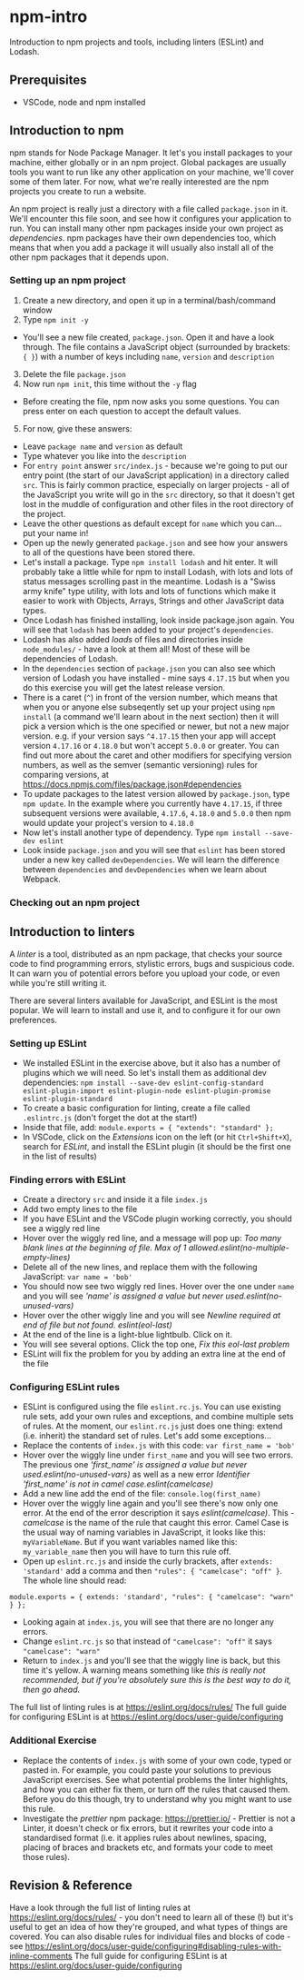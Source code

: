 # npm-intro
Introduction to npm projects and tools, including linters (ESLint) and Lodash.

## Prerequisites
 * VSCode, node and npm installed

## Introduction to npm
npm stands for Node Package Manager. It let's you install packages to your machine, either globally or in an npm project. Global packages are usually tools you want to run like any other application on your machine, we'll cover some of them later. For now, what we're really interested are the npm projects you create to run a website.

An npm project is really just a directory with a file called `package.json` in it. We'll encounter this file soon, and see how it configures your application to run. You can install many other npm packages inside your own project as _dependencies_. npm packages have their own dependencies too, which means that when you add a package it will usually also install all of the other npm packages that it depends upon.

### Setting up an npm project
 1. Create a new directory, and open it up in a terminal/bash/command window
 2. Type `npm init -y`
   * You'll see a new file created, `package.json`. Open it and have a look through. The file contains a JavaScript object (surrounded by brackets: `{ }`) with a number of keys including `name`, `version` and `description`
 3. Delete the file `package.json`
 4. Now run `npm init`, this time without the `-y` flag
   * Before creating the file, npm now asks you some questions. You can press enter on each question to accept the default values.
 5. For now, give these answers:
   * Leave `package name` and `version` as default
   * Type whatever you like into the `description`
   * For `entry point` answer `src/index.js` - because we're going to put our entry point (the start of our JavaScript application) in a directory called `src`. This is fairly common practice, especially on larger projects - all of the JavaScript you write will go in the `src` directory, so that it doesn't get lost in the muddle of configuration and other files in the root directory of the project.
   * Leave the other questions as default except for `name` which you can... put your name in!
 * Open up the newly generated `package.json` and see how your answers to all of the questions have been stored there.
 * Let's install a package. Type `npm install lodash` and hit enter. It will probably take a little while for npm to install Lodash, with lots and lots of status messages scrolling past in the meantime. Lodash is a "Swiss army knife" type utility, with lots and lots of functions which make it easier to work with Objects, Arrays, Strings and other JavaScript data types.
 * Once Lodash has finished installing, look inside package.json again. You will see that `lodash` has been added to your project's `dependencies`.
 * Lodash has also added _loads_ of files and directories inside `node_modules/` - have a look at them all! Most of these will be dependencies of Lodash.
 * In the `dependencies` section of `package.json` you can also see which version of Lodash you have installed - mine says `4.17.15` but when you do this exercise you will get the latest release version.
 * There is a caret (`^`) in front of the version number, which means that when you or anyone else subseqently set up your project using `npm install` (a command we'll learn about in the next section) then it will pick a version which is the one specified or newer, but not a new major version. e.g. if your version says `^4.17.15` then your app will accept version `4.17.16` or `4.18.0` but won't accept `5.0.0` or greater. You can find out more about the caret and other modifiers for specifying version numbers, as well as the semver (semantic versioning) rules for comparing versions, at https://docs.npmjs.com/files/package.json#dependencies 
 * To update packages to the latest version allowed by `package.json`, type `npm update`. In the example where you currently have `4.17.15`, if three subsequent versions were available, `4.17.6`, `4.18.0` and `5.0.0` then npm would update your project's version to `4.18.0`
 * Now let's install another type of dependency. Type `npm install --save-dev eslint`
 * Look inside `package.json` and you will see that `eslint` has been stored under a new key called `devDependencies`. We will learn the difference between `dependencies` and `devDependencies` when we learn about Webpack.

### Checking out an npm project


## Introduction to linters
A _linter_ is a tool, distributed as an npm package, that checks your source code to find programming errors, stylistic errors, bugs and suspicious code. It can warn you of potential errors before you upload your code, or even while you're still writing it.

There are several linters available for JavaScript, and ESLint is the most popular. We will learn to install and use it, and to configure it for our own preferences.

### Setting up ESLint
 
 * We installed ESLint in the exercise above, but it also has a number of plugins which we will need. So let's install them as additional dev dependencies: `npm install --save-dev eslint-config-standard eslint-plugin-import eslint-plugin-node eslint-plugin-promise eslint-plugin-standard`
 * To create a basic configuration for linting, create a file called `.eslintrc.js` (don't forget the dot at the start!)
 * Inside that file, add: `module.exports = { "extends": "standard" };`
 * In VSCode, click on the _Extensions_ icon on the left (or hit `Ctrl+Shift+X`), search for _ESLint_, and install the ESLint plugin (it should be the first one in the list of results)

### Finding errors with ESLint
 * Create a directory `src` and inside it a file `index.js`
 * Add two empty lines to the file
 * If you have ESLint and the VSCode plugin working correctly, you should see a wiggly red line
 * Hover over the wiggly red line, and a message will pop up: *Too many blank lines at the beginning of file. Max of 1 allowed.eslint(no-multiple-empty-lines)*
 * Delete all of the new lines, and replace them with the following JavaScript: `var name = 'bob'`
 * You should now see two wiggly red lines. Hover over the one under `name` and you will see _'name' is assigned a value but never used.eslint(no-unused-vars)_ 
 * Hover over the other wiggly line and you will see _Newline required at end of file but not found. eslint(eol-last)_
 * At the end of the line is a light-blue lightbulb. Click on it.
 * You will see several options. Click the top one, _Fix this eol-last problem_
 * ESLint will fix the problem for you by adding an extra line at the end of the file


### Configuring ESLint rules
* ESLint is configured using the file `eslint.rc.js`. You can use existing rule sets, add your own rules and exceptions, and combine multiple sets of rules. At the moment, our `eslint.rc.js` just does one thing: extend (i.e. inherit) the standard set of rules. Let's add some exceptions...
* Replace the contents of `index.js` with this code: `var first_name = 'bob'`
* Hover over the wiggly line under `first_name` and you will see two errors. The previous one *'first_name' is assigned a value but never used.eslint(no-unused-vars)* as well as a new error *Identifier 'first_name' is not in camel case.eslint(camelcase)*
* Add a new line add the end of the file: `console.log(first_name)`
* Hover over the wiggly line again and you'll see there's now only one error. At the end of the error description it says *eslint(camelcase)*. This - _camelcase_ is the name of the rule that caught this error. Camel Case is the usual way of naming variables in JavaScript, it looks like this: `myVariableName`. But if you want variables named like this: `my_variable_name` then you will have to turn this rule off. 
* Open up `eslint.rc.js` and inside the curly brackets, after `extends: 'standard'` add a comma and then `"rules": { "camelcase": "off" }`. The whole line should read:
```
module.exports = { extends: 'standard', "rules": { "camelcase": "warn" } };
```
* Looking again at `index.js`, you will see that there are no longer any errors.
* Change `eslint.rc.js` so that instead of `"camelcase": "off"` it says `"camelcase": "warn"`
* Return to `index.js` and you'll see that the wiggly line is back, but this time it's yellow. A warning means something like _this is really not recommended, but if you're *absolutely* sure this is the best way to do it, then go ahead._

The full list of linting rules is at https://eslint.org/docs/rules/
The full guide for configuring ESLint is at https://eslint.org/docs/user-guide/configuring

 ### Additional Exercise
  * Replace the contents of `index.js` with some of your own code, typed or pasted in. For example, you could paste your solutions to previous JavaScript exercises. See what potential problems the linter highlights, and how you can either fix them, or turn off the rules that caused them. Before you do this though, try to understand why you might want to use this rule.
  * Investigate the _prettier_ npm package: https://prettier.io/ - Prettier is not a Linter, it doesn't check or fix errors, but it rewrites your code into a standardised format (i.e. it applies rules about newlines, spacing, placing of braces and brackets etc, and formats your code to meet those rules).

## Revision & Reference
Have a look through the full list of linting rules at https://eslint.org/docs/rules/ - you don't need to learn all of these (!) but it's useful to get an idea of how they're grouped, and what types of things are covered.
You can also disable rules for individual files and blocks of code - see https://eslint.org/docs/user-guide/configuring#disabling-rules-with-inline-comments
The full guide for configuring ESLint is at https://eslint.org/docs/user-guide/configuring

